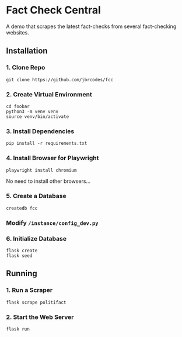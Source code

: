 # Fact Check Central

A demo that scrapes the latest fact-checks from
several fact-checking websites.


## Installation

### 1. Clone Repo

```
git clone https://github.com/jbrcodes/fcc
```

### 2. Create Virtual Environment

```
cd foobar
python3 -m venv venv
source venv/bin/activate
```

### 3. Install Dependencies

```
pip install -r requirements.txt
```


### 4. Install Browser for Playwright

```
playwright install chromium
```

No need to install other browsers...


### 5. Create a Database

```
createdb fcc
```

### Modify `/instance/config_dev.py`

### 6. Initialize Database

```
flask create
flask seed
```

## Running

### 1. Run a Scraper

```
flask scrape politifact
```

### 2. Start the Web Server

```
flask run
```